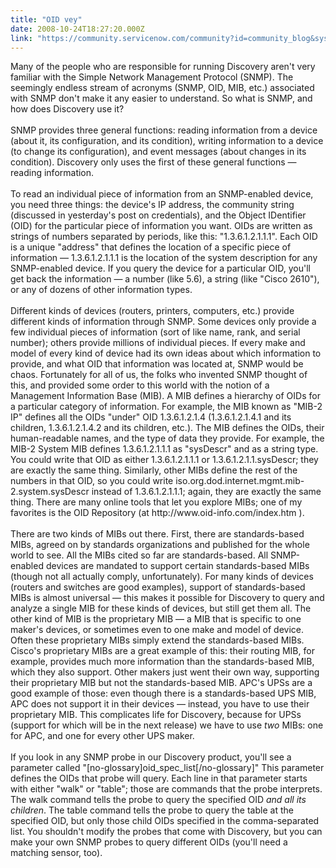 ```yaml
---
title: "OID vey"
date: 2008-10-24T18:27:20.000Z
link: "https://community.servicenow.com/community?id=community_blog&sys_id=ca0eaa2ddbd0dbc01dcaf3231f9619fe"
---
```

<p>Many of the people who are responsible for running Discovery aren't very familiar with the Simple Network Management Protocol (SNMP). The seemingly endless stream of acronyms (SNMP, OID, MIB, etc.) associated with SNMP don't make it any easier to understand. So what is SNMP, and how does Discovery use it?<br /><br />SNMP provides three general functions: reading information from a device (about it, its configuration, and its condition), writing information to a device (to change its configuration), and event messages (about changes in its condition). Discovery only uses the first of these general functions — reading information.<br /><br />To read an individual piece of information from an SNMP-enabled device, you need three things: the device's IP address, the community string (discussed in yesterday's post on credentials), and the Object IDentifier (OID) for the particular piece of information you want. OIDs are written as strings of numbers separated by periods, like this: "1.3.6.1.2.1.1.1". Each OID is a unique "address" that defines the location of a specific piece of information — 1.3.6.1.2.1.1.1 is the location of the system description for any SNMP-enabled device. If you query the device for a particular OID, you'll get back the information — a number (like 5.6), a string (like "Cisco 2610"), or any of dozens of other information types.<br /><br />Different kinds of devices (routers, printers, computers, etc.) provide different kinds of information through SNMP. Some devices only provide a few individual pieces of information (sort of like name, rank, and serial number); others provide millions of individual pieces. If every make and model of every kind of device had its own ideas about which information to provide, and what OID that information was located at, SNMP would be chaos. Fortunately for all of us, the folks who invented SNMP thought of this, and provided some order to this world with the notion of a Management Information Base (MIB). A MIB defines a hierarchy of OIDs for a particular category of information. For example, the MIB known as "MIB-2 IP" defines all the OIDs "under" OID 1.3.6.1.2.1.4 (1.3.6.1.2.1.4.1 and its children, 1.3.6.1.2.1.4.2 and its children, etc.). The MIB defines the OIDs, their human-readable names, and the type of data they provide. For example, the MIB-2 System MIB defines 1.3.6.1.2.1.1.1 as "sysDescr" and as a string type. You could write that OID as either 1.3.6.1.2.1.1.1 or 1.3.6.1.2.1.1.sysDescr; they are exactly the same thing. Similarly, other MIBs define the rest of the numbers in that OID, so you could write iso.org.dod.internet.mgmt.mib-2.system.sysDescr instead of 1.3.6.1.2.1.1.1; again, they are exactly the same thing. There are many online tools that let you explore MIBs; one of my favorites is the OID Repository (at http://www.oid-info.com/index.htm ).<br /><br />There are two kinds of MIBs out there. First, there are standards-based MIBs, agreed on by standards organizations and published for the whole world to see. All the MIBs cited so far are standards-based. All SNMP-enabled devices are mandated to support certain standards-based MIBs (though not all actually comply, unfortunately). For many kinds of devices (routers and switches are good examples), support of standards-based MIBs is almost universal — this makes it possible for Discovery to query and analyze a single MIB for these kinds of devices, but still get them all. The other kind of MIB is the proprietary MIB — a MIB that is specific to one maker's devices, or sometimes even to one make and model of device. Often these proprietary MIBs simply extend the standards-based MIBs. Cisco's proprietary MIBs are a great example of this: their routing MIB, for example, provides much more information than the standards-based MIB, which they also support. Other makers just went their own way, supporting their proprietary MIB but not the standards-based MIB. APC's UPSs are a good example of those: even though there is a standards-based UPS MIB, APC does not support it in their devices — instead, you have to use their proprietary MIB. This complicates life for Discovery, because for UPSs (support for which will be in the next release) we have to use <i>two</i> MIBs: one for APC, and one for every other UPS maker.<br /><br />If you look in any SNMP probe in our Discovery product, you'll see a parameter called "[no-glossary]oid_spec_list[/no-glossary]" This parameter defines the OIDs that probe will query. Each line in that parameter starts with either "walk" or "table"; those are commands that the probe interprets. The walk command tells the probe to query the specified OID <i>and all its children</i>. The table command tells the probe to query the table at the specified OID, but only those child OIDs specified in the comma-separated list. You shouldn't modify the probes that come with Discovery, but you can make your own SNMP probes to query different OIDs (you'll need a matching sensor, too).</p>